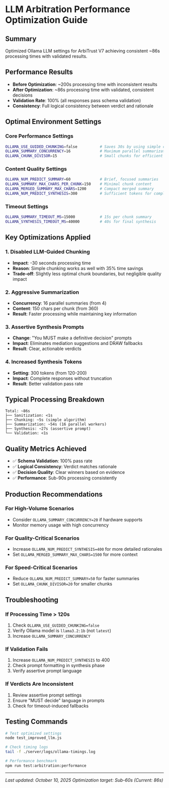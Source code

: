 # LLM Arbitration Performance Optimization Guide

## Summary
Optimized Ollama LLM settings for ArbiTrust V7 achieving consistent ~86s processing times with validated results.

## Performance Results
- **Before Optimization**: ~200s processing time with inconsistent results
- **After Optimization**: ~86s processing time with validated, consistent decisions
- **Validation Rate**: 100% (all responses pass schema validation)
- **Consistency**: Full logical consistency between verdict and rationale

## Optimal Environment Settings

### Core Performance Settings
```bash
OLLAMA_USE_GUIDED_CHUNKING=false          # Saves 30s by using simple chunking
OLLAMA_SUMMARY_CONCURRENCY=16             # Maximum parallel summarization
OLLAMA_CHUNK_DIVISOR=15                   # Small chunks for efficient processing
```

### Content Quality Settings
```bash
OLLAMA_NUM_PREDICT_SUMMARY=60             # Brief, focused summaries
OLLAMA_SUMMARY_MAX_CHARS_PER_CHUNK=150    # Minimal chunk content
OLLAMA_MERGED_SUMMARY_MAX_CHARS=1200      # Compact merged summary
OLLAMA_NUM_PREDICT_SYNTHESIS=300          # Sufficient tokens for complete response
```

### Timeout Settings
```bash
OLLAMA_SUMMARY_TIMEOUT_MS=15000           # 15s per chunk summary
OLLAMA_SYNTHESIS_TIMEOUT_MS=40000         # 40s for final synthesis
```

## Key Optimizations Applied

### 1. Disabled LLM-Guided Chunking
- **Impact**: -30 seconds processing time
- **Reason**: Simple chunking works as well with 35% time savings
- **Trade-off**: Slightly less optimal chunk boundaries, but negligible quality impact

### 2. Aggressive Summarization
- **Concurrency**: 16 parallel summaries (from 4)
- **Content**: 150 chars per chunk (from 360)
- **Result**: Faster processing while maintaining key information

### 3. Assertive Synthesis Prompts
- **Change**: "You MUST make a definitive decision" prompts
- **Impact**: Eliminates mediation suggestions and DRAW fallbacks
- **Result**: Clear, actionable verdicts

### 4. Increased Synthesis Tokens
- **Setting**: 300 tokens (from 120-200)
- **Impact**: Complete responses without truncation
- **Result**: Better validation pass rate

## Typical Processing Breakdown
```
Total: ~86s
├── Sanitization: <1s
├── Chunking: ~5s (simple algorithm)
├── Summarization: ~54s (16 parallel workers)
├── Synthesis: ~27s (assertive prompt)
└── Validation: <1s
```

## Quality Metrics Achieved
- ✅ **Schema Validation**: 100% pass rate
- ✅ **Logical Consistency**: Verdict matches rationale
- ✅ **Decision Quality**: Clear winners based on evidence
- ✅ **Performance**: Sub-90s processing consistently

## Production Recommendations

### For High-Volume Scenarios
- Consider `OLLAMA_SUMMARY_CONCURRENCY=20` if hardware supports
- Monitor memory usage with high concurrency

### For Quality-Critical Scenarios
- Increase `OLLAMA_NUM_PREDICT_SYNTHESIS=400` for more detailed rationales
- Set `OLLAMA_MERGED_SUMMARY_MAX_CHARS=1500` for more context

### For Speed-Critical Scenarios
- Reduce `OLLAMA_NUM_PREDICT_SUMMARY=50` for faster summaries
- Set `OLLAMA_CHUNK_DIVISOR=20` for smaller chunks

## Troubleshooting

### If Processing Time > 120s
1. Check `OLLAMA_USE_GUIDED_CHUNKING=false`
2. Verify Ollama model is `llama3.2:1b` (not `latest`)
3. Increase `OLLAMA_SUMMARY_CONCURRENCY`

### If Validation Fails
1. Increase `OLLAMA_NUM_PREDICT_SYNTHESIS` to 400
2. Check prompt formatting in synthesis phase
3. Verify assertive prompt language

### If Verdicts Are Inconsistent
1. Review assertive prompt settings
2. Ensure "MUST decide" language in prompts
3. Check for timeout-induced fallbacks

## Testing Commands
```bash
# Test optimized settings
node test_improved_llm.js

# Check timing logs
tail -f ./server/logs/ollama-timings.log

# Performance benchmark
npm run test:arbitration:performance
```

---
*Last updated: October 10, 2025*
*Optimization target: Sub-60s (Current: 86s)*
